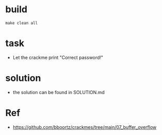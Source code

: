 # build
```
make clean all
```

# task
* Let the crackme print "Correct password!"

# solution
* the solution can be found in SOLUTION.md


# Ref
* https://github.com/bboortz/crackmes/tree/main/07_buffer_overflow
